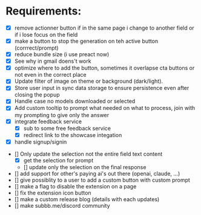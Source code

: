 # Requirements:
- [x] remove actionner button if in the same page i change to another field or if i lose focus on the field
- [x] make a button to stop the generation on teh active button (corrrect/prompt)
- [x] reduce bundle size (i use preact now)
- [x] See why in gmail doens't work
- [x] optimize where to add the button, sometimes it overlapse cta buttons or not even in the correct place
- [x] Update filter of image on theme or background (dark/light). 
- [x] Store user input in sync data storage to ensure persistence even after closing the popup
- [x] Handle case no models downloaded or selected
- [x] Add custom tooltip to prompt what needed on what to process, join with my prompting to give only the answer
- [x] integrate feedback service 
    - [x] sub to some free feedback service
    - [x] redirect link to the showcase integation
- [x] handle signup/signin
- [] Only update the selection not the entire field text content
    - [x] get the selection for prompt
    - [] update only the selection on the final response
- [] add support for other's paying ai's out there (openai, claude, ...)
- [] give possiblity to a user to add a custom button with custom prompt
- [] make a flag to disable the extension on a page
- [] fix the extension icon button
- [] make a custom release blog (details with each updates)
- [] make subbb.me/discord community
